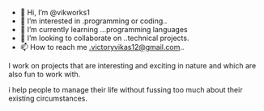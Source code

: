 - 👋 Hi, I’m @vikworks1
- 👀 I’m interested in .programming or coding..
- 🌱 I’m currently learning ...programming languages
- 💞️ I’m looking to collaborate on ..technical projects.
- 📫 How to reach me .victoryvikas12@gmail.com..


I work on projects that are interesting and exciting in nature and which are also fun to work with.

i help people to manage their life without fussing too much about their existing circumstances.


<!---
vikworks1/vikworks1 is a ✨ special ✨ repository because its `README.md` (this file) appears on your GitHub profile.
You can click the Preview link to take a look at your changes.
--->
